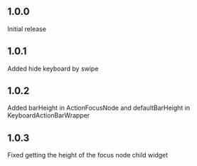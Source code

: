 ## 1.0.0

Initial release

## 1.0.1

Added hide keyboard by swipe

## 1.0.2

Added barHeight in ActionFocusNode and defaultBarHeight in KeyboardActionBarWrapper

## 1.0.3

Fixed getting the height of the focus node child widget